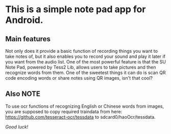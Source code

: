 # This is a simple note pad app for Android.

##  Main features
Not only does it provide a basic function of recording things you want to take notes of, but it also enables you to record your sound and play it later if you want from the audio list.
One of the most powerful feature is that the SU Note Pad, powered by Tess2 Lib, allows users to take pictures and then recognize words from them.
One of the sweetest things it can do is scan QR code encoding words or share notes using QR images, isn't that cool?

##  Also NOTE 
To use ocr functions of recognizing English or Chinese words from images, you are supposed to copy required traindata from here:
https://github.com/tesseract-ocr/tessdata
to sdcard0/haoOcr/tessdata.

*Good luck!*
